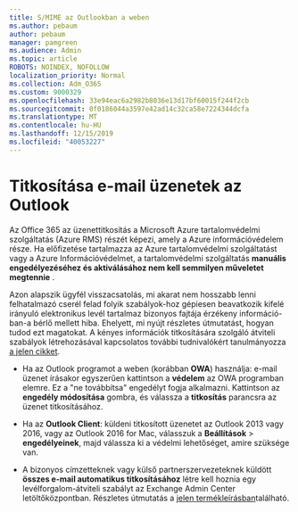 ```yaml
---
title: S/MIME az Outlookban a weben
ms.author: pebaum
author: pebaum
manager: pamgreen
ms.audience: Admin
ms.topic: article
ROBOTS: NOINDEX, NOFOLLOW
localization_priority: Normal
ms.collection: Adm_O365
ms.custom: 9000329
ms.openlocfilehash: 33e94eac6a2982b8036e13d17bf60015f244f2cb
ms.sourcegitcommit: 0f0186044a3597e42ad14c32ca58e7224344dcfa
ms.translationtype: MT
ms.contentlocale: hu-HU
ms.lasthandoff: 12/15/2019
ms.locfileid: "40053227"
---
```

# <a name="encrypt-email-messages-in-outlook"></a>Titkosítása e-mail üzenetek az Outlook

Az Office 365 az üzenettitkosítás a Microsoft Azure tartalomvédelmi szolgáltatás (Azure RMS) részét képezi, amely a Azure információvédelem része. Ha előfizetése tartalmazza az Azure tartalomvédelmi szolgáltatást vagy a Azure Információvédelmet, a tartalomvédelmi szolgáltatás **manuális engedélyezéséhez és aktiválásához nem kell semmilyen műveletet megtennie** .

Azon alapszik ügyfél visszacsatolás, mi akarat nem hosszabb lenni felhatalmazó cserél felad folyik szabályok-hoz gépiesen beavatkozik kifelé irányuló elektronikus levél tartalmaz bizonyos fajtája érzékeny információ-ban-a bérlő mellett hiba. Ehelyett, mi nyújt részletes útmutatást, hogyan tudod ezt magatokat. A kényes információk titkosítására szolgáló átviteli szabályok létrehozásával kapcsolatos további tudnivalókért tanulmányozza [a jelen cikket](https://aka.ms/OmeEtr).

- Ha az Outlook programot a weben (korábban **OWA**) használja: e-mail üzenet írásakor egyszerűen kattintson a **védelem** az OWA programban elemre. Ez a "ne továbbítsa" engedélyt fogja alkalmazni. Kattintson az **engedély módosítása** gombra, és válassza a **titkosítás** parancsra az üzenet titkosításához.

- Ha az **Outlook Client**: küldeni titkosított üzenetet az Outlook 2013 vagy 2016, vagy az Outlook 2016 for Mac, válasszuk a **Beállítások** > **engedélyeinek**, majd válassza ki a védelmi lehetőséget, amire szüksége van.

- A bizonyos címzetteknek vagy külső partnerszervezeteknek küldött **összes e-mail automatikus titkosításához** létre kell hoznia egy levélforgalom-átviteli szabályt az Exchange Admin Center letöltőközpontban. Részletes útmutatás a [jelen termékleírásban](https://docs.microsoft.com/office365/securitycompliance/define-mail-flow-rules-to-encrypt-email#create-a-mail-flow-rule-to-encrypt-email-messages-with-the-new-ome-capabilities)található.

